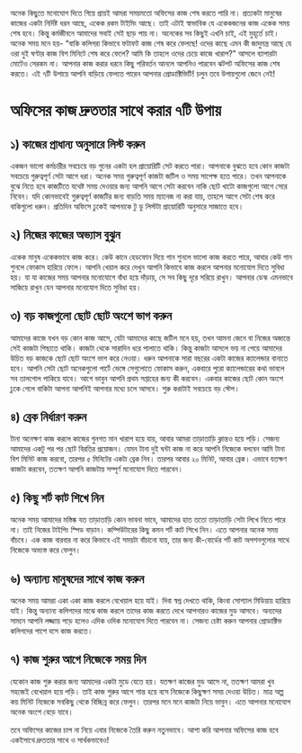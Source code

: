 অনেক কিছুতে মনোযোগ দিতে গিয়ে প্রায়ই আমরা সময়মতো অফিসের কাজ শেষ করতে পারি না। প্রত্যকটা মানুষের কাজের একটা নির্দিষ্ট ধরন আছে, একেক রকম টাইমিং আছে। তাই এটাই স্বাভাবিক যে একেকজনের কাজ একেক সময় শেষ হবে। কিন্তু কর্মজীবনে আমাদের সবাই সেই ছাড় পায় না। অনেকের সব কিছুই এখনি চাই, এই মুহূর্তে চাই। অনেক সময় মনে হয়- “বাকি কলিগরা কিভাবে ফটাফট কাজ শেষ করে ফেলছে! ওদের কাছে এমন কী জাদুমন্ত্র আছে যে ওরা দুই ঘণ্টার কাজ বিশ মিনিটে শেষ করে ফেলে? আমি কি তাহলে ওদের চেয়ে কাজে খারাপ?” আসলে ব্যাপারটা মোটেও সেরকম না। আপনার কাজ করার ধরনে কিছু পরিবর্তন আনলে আপনিও পারবেন ঝটপট অফিসের কাজ শেষ করতে। এই ৭টি উপায়ে আপনি বাড়িয়ে ফেলতে পারেন আপনার প্রোডাক্টিভিটি! চলুন তবে উপায়গুলো জেনে নেই!
# অফিসের কাজ দ্রুততার সাথে করার ৭টি উপায় 
## ১) কাজের প্রাধান্য অনুসারে লিস্ট করুন
একজন ভালো কর্মচারীর সবচেয়ে বড় গুনের একটা হল প্রায়োরিটি সেট করতে পারা। আপনাকে বুঝতে হবে কোন কাজটা সবচেয়ে গুরুত্বপূর্ণ সেটা আগে ধরা। অনেক সময় গুরুত্বপূর্ণ কাজটা জটিল ও সময় সাপেক্ষ হতে পারে। তখন আপনাকে বুঝে নিতে হবে কাজটিতে যথেষ্ট সময় দেওয়ার জন্য আপনি আগে সেটা করবেন নাকি ছোট খাটো কাজগুলো আগে সেরে নিবেন। যদি কোনভাবেই গুরুত্বপূর্ণ কাজটির জন্য বাড়তি সময় ম্যানেজ না করা যায়, তাহলে আগে সেটা শেষ করে বাকিগুলো ধরুন। প্রতিদিন অফিসে ঢুকেই আপনাকে টু ডু লিস্টটা প্রায়োরিটি অনুসারে সাজাতে হবে।
## ২) নিজের কাজের অভ্যাস বুঝুন
একেক মানুষ একেকভাবে কাজ করে। কেউ কানে হেডফোন দিয়ে গান শুনলে ভালো কাজ করতে পারে, আবার কেউ গান শুনলে ফোকাস হারিয়ে ফেলে। আপনি খেয়াল করে দেখুন আপনি কিভাবে কাজ করলে আপনার মনোযোগ দিতে সুবিধা হয়। যা যা কাজের সময় আপনার মনোযোগে বাঁধা হয়ে দাঁড়ায়, সে সব কিছু দূরে সরিয়ে রাখুন। আপনার ডেস্ক এমনভাবে সাজিয়ে রাখুন যেন আপনার মনোযোগ দিতে সুবিধা হয়।
## ৩) বড় কাজগুলো ছোট ছোট অংশে ভাগ করুন
আমাদের কাজে যখন বড় কোন কাজ আসে, যেটা আমাদের কাছে জটিল মনে হয়, তখন আমনা জেনে বা নিজের অজান্তে সেই কাজটা পিছাতে থাকি। কাজটা থেকে সারাদিন ধরে পালাতে থাকি। কিন্তু কাজটা আসলে ভয় না পেয়ে আমাদের উচিত বড় কাজকে ছোট ছোট অংশে ভাগ করে নেওয়া। ধরুন আপনাকে সারা বছরের একটা কাজের ক্যালেন্ডার বানাতে হবে। আপনি সেটা ছোট অনেকগুলো পার্টে ভেঙ্গে সেগুলোতে ফোকাস করুন, একবারে পুরো ক্যালেন্ডারের কথা ভাবলে সব তালগোল পাকিয়ে যাবে। আগে ভাবুন আপনি প্রথম সপ্তাহের জন্য কী করবেন। একবার কাজের ছোট কোন অংশে ঢুকে গেলে বাকিটা আপনা আপনিই আপনার মধ্যে চলে আসবে। শুরু করাটাই সবচেয়ে বড় স্টেপ।
## ৪) ব্রেক নির্ধারণ করুন
টানা অনেক্ষণ কাজ করলে কাজের গুনগত মান খারাপ হয়ে যায়, আবার আমরা তাড়াতাড়ি ক্লান্তও হয়ে পড়ি। সেজন্য আমাদের একটু পর পর ছোট বিরতির প্রয়োজন। যেমন টানা দুই ঘন্টা কাজ না করে আপনি নিজেকে বলবেন আমি টানা বিশ মিনিট কাজ করবো, তারপর ৫ মিনিটের একটা ব্রেক নিব। তারপর আবার ২০ মিনিট, আবার ব্রেক। এভাবে যতক্ষণ কাজটা করবেন, ততক্ষণ আপনি কাজটায় সম্পূর্ণ মনোযোগ দিতে পারবেন।
## ৫) কিছু শর্ট কাট শিখে নিন
অনেক সময় আমাদের মস্তিষ্ক যত তাড়াতাড়ি কোন ভাবনা ভাবে, আমাদের হাত ততো তাড়াতাড়ি সেটা লিখে নিতে পারে না। তাই নিজের টাইপিং স্পিড বাড়ান। কম্পিউটারের কিছু কমন শর্ট কাট শিখে নিন। এতে আপনার অনেক সময় বাঁচবে। এক কাজ বারবার না করে কিভাবে এই সময়টা বাঁচানো যায়, তার জন্য কী-বোর্ডের শর্ট কাট অপশনগুলোর সাথে নিজেকে অভ্যস্ত করে ফেলুন।
## ৬) অন্যান্য মানুষদের সাথে কাজ করুন
অনেক সময় আমরা একা একা কাজ করলে বেখেয়াল হয়ে যাই। দিবা স্বপ্ন দেখতে থাকি, কিংবা সোশ্যাল মিডিয়ায় হারিয়ে যাই। কিন্তু অন্যান্য কলিগদের মাঝে কাজ করলে তাদের কাজ করতে দেখে আপনারও কাজের মুড আসবে। অন্যদের সামনে আপনি লজ্জায় পড়ে হলেও এদিক ওদিক মনোযোগ দিতে পারবেন না। সেজন্য চেষ্টা করুন আপনার প্রোডাক্টিভ কলিগদের পাশে বসে কাজ করতে।
## ৭) কাজ শুরুর আগে নিজেকে সময় দিন
যেকোন কাজ শুরু করার জন্য আমাদের একটা মুডে যেতে হয়। যতক্ষণ কাজের মুড আসে না, ততক্ষণ আমরা খুব সহজেই বেখেয়াল হয়ে পড়ি। তাই কাজ শুরুর আগে শান্ত হয়ে বসে নিজেকে কিছুক্ষণ সময় দেওয়া উচিত। মাত্র অল্প কয় মিনিট নিজেকে সবকিছু থেকে বিচ্ছিন্ন করে ফেলুন। তারপর মনে মনে কাজটা নিয়ে ভাবুন। এতে আপনার মনোযোগ অনেক অংশে বেড়ে যাবে।

তবে অফিসের কাজের চাপ না নিয়ে এবার নিজেকে তৈরি করুন নতুনভাবে। আশা করি আপনার অফিসের কাজ হবে একইসাথে দ্রুততার সাথে ও সার্থকভাবেও!
